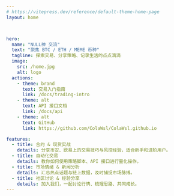 ```yaml
---
# https://vitepress.dev/reference/default-theme-home-page
layout: home



hero:
  name: "NULL神 交流"
  text: "聚焦 BTC / ETH / MEME 币种"
  tagline: 探索交易、分享策略、记录生活的点点滴滴
  image:
    src: /home.jpg
    alt: logo
  actions:
    - theme: brand
      text: 交易入门指南
      link: /docs/trading-intro
    - theme: alt
      text: API 接口文档
      link: /docs/api
    - theme: alt
      text: GitHub
      link: https://github.com/ColaWsl/ColaWsl.github.io

features:
  - title: 合约 & 现货实战
    details: 分享币安、欧易上的交易技巧与风控经验，适合新手和进阶用户。
  - title: 自动化交易
    details: 教你如何使用策略脚本、API 接口进行量化操作。
  - title: 市场情绪 & 新闻分析
    details: 汇总热点话题与链上数据，及时捕捉市场脉搏。
  - title: 社区讨论 & 经验分享
    details: 加入我们，一起讨论行情、梳理思路、共同成长。
---
```

